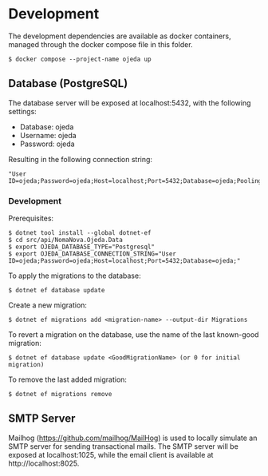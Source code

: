 # Development

The development dependencies are available as docker containers, managed through the docker compose file in this folder.

```
$ docker compose --project-name ojeda up
```

## Database (PostgreSQL)

The database server will be exposed at localhost:5432, with the following settings:

- Database: ojeda
- Username: ojeda
- Password: ojeda

Resulting in the following connection string:

```
"User ID=ojeda;Password=ojeda;Host=localhost;Port=5432;Database=ojeda;Pooling=true;"
```

### Development

Prerequisites:

```
$ dotnet tool install --global dotnet-ef
$ cd src/api/NomaNova.Ojeda.Data
$ export OJEDA_DATABASE_TYPE="Postgresql"
$ export OJEDA_DATABASE_CONNECTION_STRING="User ID=ojeda;Password=ojeda;Host=localhost;Port=5432;Database=ojeda;"
```

To apply the migrations to the database:

```
$ dotnet ef database update
```

Create a new migration:

```
$ dotnet ef migrations add <migration-name> --output-dir Migrations
```

To revert a migration on the database, use the name of the last known-good migration:

```
$ dotnet ef database update <GoodMigrationName> (or 0 for initial migration)
```

To remove the last added migration:

```
$ dotnet ef migrations remove
```

## SMTP Server

Mailhog (https://github.com/mailhog/MailHog) is used to locally simulate an SMTP server for sending transactional mails.
The SMTP server will be exposed at localhost:1025, while the email client is available at http://localhost:8025.
